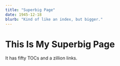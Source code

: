 ```yaml
---
title: "Superbig Page"
date: 1945-12-18
blurb: "Kind of like an index, but bigger."
---
```


# This Is My Superbig Page

It has fifty TOCs and a zillion links.
